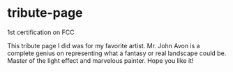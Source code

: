 # tribute-page
1st certification on FCC
 
This tribute page I did was for my favorite artist.
Mr. John Avon is a complete genius on representing what a fantasy or real landscape could be. 
Master of the light effect and marvelous painter. 
Hope you like it!
